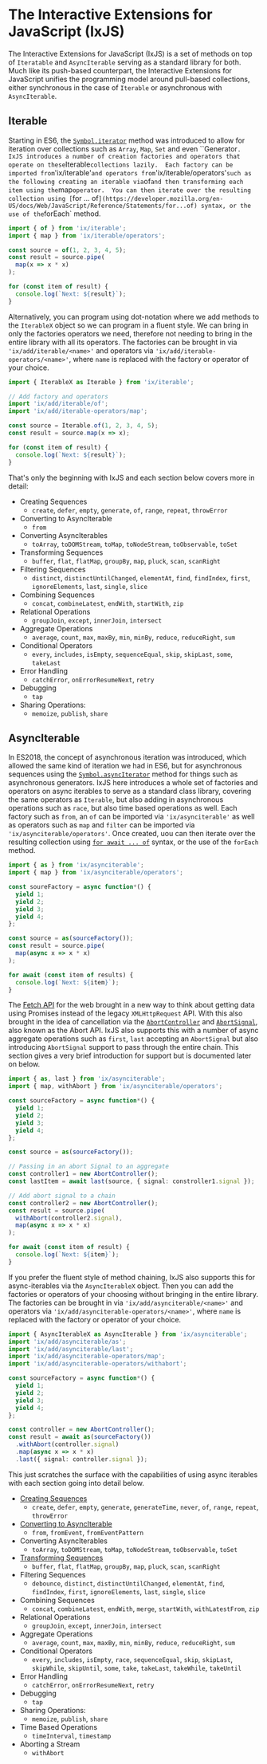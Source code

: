 # The Interactive Extensions for JavaScript (IxJS)

The Interactive Extensions for JavaScript (IxJS) is a set of methods on top of `Iteratable` and `AsyncIterable` serving as a standard library for both.  Much like its push-based counterpart, the Interactive Extensions for JavaScript unifies the programming model around pull-based collections, either synchronous in the case of `Iterable` or asynchronous with `AsyncIterable`.

## Iterable

Starting in ES6, the [`Symbol.iterator`](https://developer.mozilla.org/en-US/docs/Web/JavaScript/Reference/Global_Objects/Symbol/iterator) method was introduced to allow for iteration over collections such as `Array`, `Map`, `Set` and even ``Generator`.  IxJS introduces a number of creation factories and operators that operate on these`Iterable` collections lazily.  Each factory can be imported from `'ix/iterable'` and operators from `'ix/iterable/operators'` such as the following creating an iterable via `of` and then transforming each item using the `map`operator.  You can then iterate over the resulting collection using [`for ... of`](https://developer.mozilla.org/en-US/docs/Web/JavaScript/Reference/Statements/for...of) syntax, or the use of the`forEach` method.

```typescript
import { of } from 'ix/iterable';
import { map } from 'ix/iterable/operators';

const source = of(1, 2, 3, 4, 5);
const result = source.pipe(
  map(x => x * x)
);

for (const item of result) {
  console.log(`Next: ${result}`);
}
```

Alternatively, you can program using dot-notation where we add methods to the `IterableX` object so we can program in a fluent style.  We can bring in only the factories operators we need, therefore not needing to bring in the entire library with all its operators.  The factories can be brought in via `'ix/add/iterable/<name>'` and operators via `'ix/add/iterable-operators/<name>'`, where `name` is replaced with the factory or operator of your choice.

```typescript
import { IterableX as Iterable } from 'ix/iterable';

// Add factory and operators
import 'ix/add/iterable/of';
import 'ix/add/iterable-operators/map';

const source = Iterable.of(1, 2, 3, 4, 5);
const result = source.map(x => x);

for (const item of result) {
  console.log(`Next: ${result}`);
}
```

That's only the beginning with IxJS and each section below covers more in detail:

- Creating Sequences
  - `create`, `defer`, `empty`, `generate`, `of`, `range`, `repeat`, `throwError`
- Converting to AsyncIterable
  - `from`
- Converting AsyncIterables
  - `toArray`, `toDOMStream`, `toMap`, `toNodeStream`, `toObservable`, `toSet`
- Transforming Sequences
  - `buffer`, `flat`, `flatMap`, `groupBy`, `map`, `pluck`, `scan`, `scanRight`
- Filtering Sequences
  - `distinct`, `distinctUntilChanged`, `elementAt`, `find`, `findIndex`, `first`, `ignoreElements`, `last`, `single`, `slice`
- Combining Sequences
  - `concat`, `combineLatest`, `endWith`, `startWith`, `zip`
- Relational Operations
  - `groupJoin`, `except`, `innerJoin`, `intersect`
- Aggregate Operations
  - `average`, `count`, `max`, `maxBy`, `min`, `minBy`, `reduce`, `reduceRight`,  `sum`
- Conditional Operators
  - `every`, `includes`, `isEmpty`, `sequenceEqual`, `skip`, `skipLast`, `some`, `takeLast`
- Error Handling
  - `catchError`, `onErrorResumeNext`, `retry`
- Debugging
  - `tap`
- Sharing Operations:
  - `memoize`, `publish`, `share`

## AsyncIterable

In ES2018, the concept of asynchronous iteration was introduced, which allowed the same kind of iteration we had in ES6, but for asynchronous sequences using the [`Symbol.asyncIterator`](https://developer.mozilla.org/en-US/docs/Web/JavaScript/Reference/Global_Objects/Symbol/asyncIterator) method for things such as asynchronous generators.  IxJS here introduces a whole set of factories and operators on async iterables to serve as a standard class library, covering the same operators as `Iterable`, but also adding in asynchronous operations such as `race`, but also time based operations as well.  Each factory such as `from`, an `of` can be imported via `'ix/asynciterable'` as well as operators such as `map` and `filter` can be imported via `'ix/asynciterable/operators'`.  Once created, uou can then iterate over the resulting collection using [`for await ... of`](https://developer.mozilla.org/en-US/docs/Web/JavaScript/Reference/Statements/for-await...of) syntax, or the use of the `forEach` method.

```typescript
import { as } from 'ix/asynciterable';
import { map } from 'ix/asynciterable/operators';

const soureFactory = async function*() {
  yield 1;
  yield 2;
  yield 3;
  yield 4;
};

const source = as(sourceFactory());
const result = source.pipe(
  map(async x => x * x)
);

for await (const item of results) {
  console.log(`Next: ${item}`);
}
```

The [Fetch API](https://developer.mozilla.org/en-US/docs/Web/API/Fetch_API) for the web brought in a new way to think about getting data using Promises instead of the legacy `XMLHttpRequest` API.  With this also brought in the idea of cancellation via the [`AbortController`](https://developer.mozilla.org/en-US/docs/Web/API/AbortController) and [`AbortSignal`](https://developer.mozilla.org/en-US/docs/Web/API/AbortSignal), also known as the Abort API.  IxJS also supports this with a number of async aggregate operations such as `first`, `last` accepting an `AbortSignal` but also introducing `AbortSignal` support to pass through the entire chain.  This section gives a very brief introduction for support but is documented later on below.

```typescript
import { as, last } from 'ix/asynciterable';
import { map, withAbort } from 'ix/asynciterable/operators';

const sourceFactory = async function*() {
  yield 1;
  yield 2;
  yield 3;
  yield 4;
};

const source = as(sourceFactory());

// Passing in an abort Signal to an aggregate
const controller1 = new AbortController();
const lastItem = await last(source, { signal: constroller1.signal });

// Add abort signal to a chain
const controller2 = new AbortController();
const result = source.pipe(
  withAbort(controller2.signal),
  map(async x => x * x)
);

for await (const item of result) {
  console.log(`Next: ${item}`);
}
```

If you prefer the fluent style of method chaining, IxJS also supports this for async-iterables via the `AsyncIterableX` object.  Then you can add the factories or operators of your choosing without bringing in the entire library.  The factories can be brought in via `'ix/add/asynciterable/<name>'` and operators via `'ix/add/asynciterable-operators/<name>'`, where `name` is replaced with the factory or operator of your choice.

```typescript
import { AsyncIterableX as AsyncIterable } from 'ix/asynciterable';
import 'ix/add/asynciterable/as';
import 'ix/add/asynciterable/last';
import 'ix/add/asynciterable-operators/map';
import 'ix/add/asynciterable-operators/withabort';

const sourceFactory = async function*() {
  yield 1;
  yield 2;
  yield 3;
  yield 4;
};

const controller = new AbortController();
const result = await as(sourceFactory())
  .withAbort(controller.signal)
  .map(async x => x * x)
  .last({ signal: controller.signal });
```

This just scratches the surface with the capabilities of using async iterables with each section going into detail below.

- [Creating Sequences](asynciterable/creating.md)
  - `create`, `defer`, `empty`, `generate`, `generateTime`, `never`, `of`, `range`, `repeat`, `throwError`
- [Converting to AsyncIterable](asynciterable/converting.md)
  - `from`, `fromEvent`, `fromEventPattern`
- Converting AsyncIterables
  - `toArray`, `toDOMStream`, `toMap`, `toNodeStream`, `toObservable`, `toSet`
- [Transforming Sequences](asynciterable/transforming.md)
  - `buffer`, `flat`, `flatMap`, `groupBy`, `map`, `pluck`, `scan`, `scanRight`
- Filtering Sequences
  - `debounce`, `distinct`, `distinctUntilChanged`, `elementAt`, `find`, `findIndex`, `first`, `ignoreElements`, `last`, `single`, `slice`
- Combining Sequences
  - `concat`, `combineLatest`, `endWith`, `merge`, `startWith`, `withLatestFrom`, `zip`
- Relational Operations
  - `groupJoin`, `except`, `innerJoin`, `intersect`
- Aggregate Operations
  - `average`, `count`, `max`, `maxBy`, `min`, `minBy`, `reduce`, `reduceRight`,  `sum`
- Conditional Operators
  - `every`, `includes`, `isEmpty`, `race`, `sequenceEqual`, `skip`, `skipLast`, `skipWhile`, `skipUntil`, `some`, `take`, `takeLast`, `takeWhile`, `takeUntil`
- Error Handling
  - `catchError`, `onErrorResumeNext`, `retry`
- Debugging
  - `tap`
- Sharing Operations:
  - `memoize`, `publish`, `share`
- Time Based Operations
  - `timeInterval`, `timestamp`
- Aborting a Stream
  - `withAbort`

